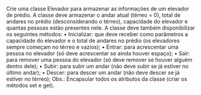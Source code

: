 Crie uma classe Elevador para armazenar as informações de um elevador de
prédio. A classe deve armazenar o andar atual (térreo = 0), total de andares no
prédio (desconsiderando o térreo), capacidade do elevador e quantas pessoas
estão presentes nele. A classe deve também disponibilizar os seguintes
métodos:
• Inicializar: que deve receber como parâmetros a capacidade do
elevador e o total de andares no prédio (os elevadores sempre
começam no térreo e vazios);
• Entrar: para acrescentar uma pessoa no elevador (só deve acrescentar
se ainda houver espaço);
• Sair: para remover uma pessoa do elevador (só deve remover se houver
alguém dentro dele);
• Subir: para subir um andar (não deve subir se já estiver no último
andar);
• Descer: para descer um andar (não deve descer se já estiver no térreo);
Obs.: Encapsular todos os atributos da classe (criar os métodos set e get).
